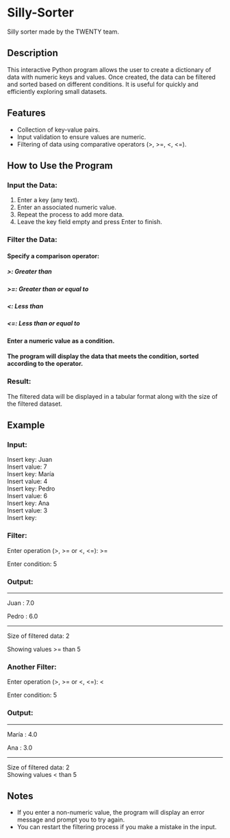 # Silly-Sorter
Silly sorter made by the TWENTY team.

## Description  
This interactive Python program allows the user to create a dictionary of data with numeric keys and values. Once created, the data can be filtered and sorted based on different conditions. It is useful for quickly and efficiently exploring small datasets.  

## Features  
- Collection of key-value pairs.  
- Input validation to ensure values are numeric.  
- Filtering of data using comparative operators (>, >=, <, <=).  

## How to Use the Program  
### Input the Data:  
1. Enter a key (any text).  
2. Enter an associated numeric value.  
3. Repeat the process to add more data.  
4. Leave the key field empty and press Enter to finish.  

### Filter the Data:  
#### Specify a comparison operator:  
##### >: Greater than  
##### >=: Greater than or equal to  
##### <: Less than  
##### <=: Less than or equal to  
#### Enter a numeric value as a condition.  
#### The program will display the data that meets the condition, sorted according to the operator.  

### Result:  
The filtered data will be displayed in a tabular format along with the size of the filtered dataset.  

## Example  
### Input:  

Insert key: Juan  
Insert value: 7  
Insert key: María  
Insert value: 4  
Insert key: Pedro  
Insert value: 6  
Insert key: Ana  
Insert value: 3  
Insert key:  

### Filter:  
Enter operation (>, >= or <, <=): >=  

Enter condition: 5  

### Output:  

------------  

Juan      :       7.0  

Pedro     :       6.0  

------------  
Size of filtered data: 2  

Showing values >= than 5  

### Another Filter:  
Enter operation (>, >= or <, <=): <  

Enter condition: 5  

### Output:  

------------  

María     :       4.0  

Ana       :       3.0  

------------  
Size of filtered data: 2  
Showing values < than 5 

## Notes  
- If you enter a non-numeric value, the program will display an error message and prompt you to try again.  
- You can restart the filtering process if you make a mistake in the input.  
